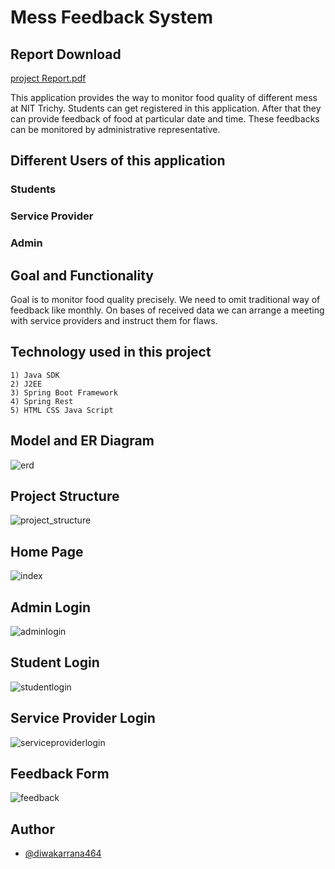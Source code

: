 
# Mess Feedback System
## Report Download
[project Report.pdf](https://github.com/diwakarrana464/messFeedbackSystem/files/13562827/project.Report.pdf)


This application provides the way to monitor food quality of different mess at 
NIT Trichy. Students can get registered in this application. After that they can 
provide feedback of food at particular date and time. These feedbacks can be 
monitored by administrative representative.




## Different Users of this application

### Students
### Service Provider
### Admin

## Goal and Functionality

Goal is to monitor food quality precisely. We need to omit traditional way of feedback like monthly. On bases of received data we can arrange a meeting with service providers and instruct them for flaws.

## Technology used in this project
    1) Java SDK
    2) J2EE
    3) Spring Boot Framework
    4) Spring Rest
    5) HTML CSS Java Script
## Model and ER Diagram
![erd](https://github.com/diwakarrana464/messFeedbackSystem/assets/37569837/0aa0eda6-f737-40ed-be3d-19aa8964047c)

## Project Structure
![project_structure](https://github.com/diwakarrana464/messFeedbackSystem/assets/37569837/eebc2602-b144-4612-9384-971ed4809d90)

## Home Page
![index](https://github.com/diwakarrana464/messFeedbackSystem/assets/37569837/1035b145-896a-45bb-8434-81d88f939ad4)

## Admin Login
![adminlogin](https://github.com/diwakarrana464/messFeedbackSystem/assets/37569837/c0f34ef2-b591-4a4c-a7e3-1a9de62a511d)

## Student Login
![studentlogin](https://github.com/diwakarrana464/messFeedbackSystem/assets/37569837/75f9e3ed-085e-450f-a377-14cfd3e9a88c)

## Service Provider Login
![serviceproviderlogin](https://github.com/diwakarrana464/messFeedbackSystem/assets/37569837/941532ae-fd68-414f-b69a-2dba1220e17a)

## Feedback Form
![feedback](https://github.com/diwakarrana464/messFeedbackSystem/assets/37569837/bc2caef7-5fc1-436e-93fa-3ec0c7969271)


## Author

- [@diwakarrana464](https://www.github.com/diwakarrana464)

